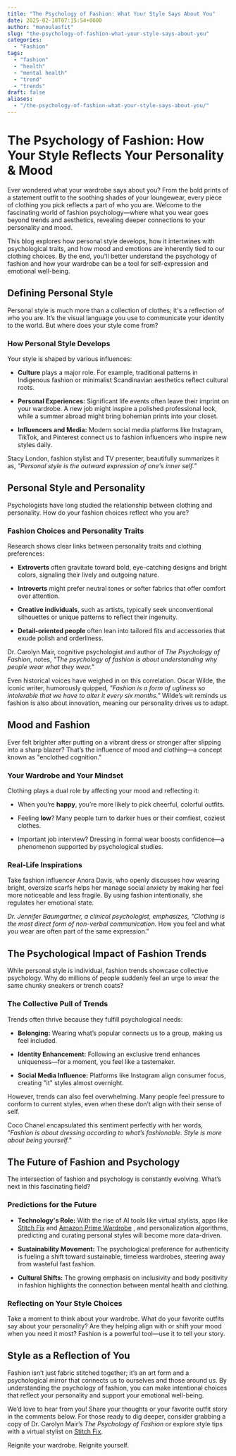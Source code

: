 ```yaml
---
title: "The Psychology of Fashion: What Your Style Says About You"
date: 2025-02-10T07:15:54+0000
author: "manoulasfit"
slug: "the-psychology-of-fashion-what-your-style-says-about-you"
categories:
  - "Fashion"
tags:
  - "fashion"
  - "health"
  - "mental health"
  - "trend"
  - "trends"
draft: false
aliases:
  - "/the-psychology-of-fashion-what-your-style-says-about-you/"
---
```

# The Psychology of Fashion: How Your Style Reflects Your Personality & Mood

Ever wondered what your wardrobe says about you? From the bold prints of a statement outfit to the soothing shades of your loungewear, every piece of clothing you pick reflects a part of who you are. Welcome to the fascinating world of fashion psychology—where what you wear goes beyond trends and aesthetics, revealing deeper connections to your personality and mood.

This blog explores how personal style develops, how it intertwines with psychological traits, and how mood and emotions are inherently tied to our clothing choices. By the end, you'll better understand the psychology of fashion and how your wardrobe can be a tool for self-expression and emotional well-being.

## Defining Personal Style

Personal style is much more than a collection of clothes; it's a reflection of who you are. It’s the visual language you use to communicate your identity to the world. But where does your style come from?

### How Personal Style Develops

Your style is shaped by various influences:

- **Culture** plays a major role. For example, traditional patterns in Indigenous fashion or minimalist Scandinavian aesthetics reflect cultural roots.

- **Personal Experiences:** Significant life events often leave their imprint on your wardrobe. A new job might inspire a polished professional look, while a summer abroad might bring bohemian prints into your closet.

- **Influencers and Media:** Modern social media platforms like Instagram, TikTok, and Pinterest connect us to fashion influencers who inspire new styles daily.

Stacy London, fashion stylist and TV presenter, beautifully summarizes it as, *"Personal style is the outward expression of one's inner self.”*

## Personal Style and Personality

Psychologists have long studied the relationship between clothing and personality. How do your fashion choices reflect who you are?

### Fashion Choices and Personality Traits

Research shows clear links between personality traits and clothing preferences:

- **Extroverts** often gravitate toward bold, eye-catching designs and bright colors, signaling their lively and outgoing nature.

- **Introverts** might prefer neutral tones or softer fabrics that offer comfort over attention.

- **Creative individuals**, such as artists, typically seek unconventional silhouettes or unique patterns to reflect their ingenuity.

- **Detail-oriented people** often lean into tailored fits and accessories that exude polish and orderliness.

Dr. Carolyn Mair, cognitive psychologist and author of *The Psychology of Fashion*, notes, *"The psychology of fashion is about understanding why people wear what they wear."*

Even historical voices have weighed in on this correlation. Oscar Wilde, the iconic writer, humorously quipped, *"Fashion is a form of ugliness so intolerable that we have to alter it every six months."* Wilde’s wit reminds us fashion is also about innovation, meaning our personality drives us to adapt.

## Mood and Fashion

Ever felt brighter after putting on a vibrant dress or stronger after slipping into a sharp blazer? That’s the influence of mood and clothing—a concept known as "enclothed cognition."

### Your Wardrobe and Your Mindset

Clothing plays a dual role by affecting your mood and reflecting it:

- When you’re **happy**, you’re more likely to pick cheerful, colorful outfits.

- Feeling **low**? Many people turn to darker hues or their comfiest, coziest clothes.

- Important job interview? Dressing in formal wear boosts confidence—a phenomenon supported by psychological studies.

### Real-Life Inspirations

Take fashion influencer Anora Davis, who openly discusses how wearing bright, oversize scarfs helps her manage social anxiety by making her feel more noticeable and less fragile. By using fashion intentionally, she regulates her emotional state.

*Dr. Jennifer Baumgartner, a clinical psychologist, emphasizes,* *"Clothing is the most direct form of non-verbal communication.* How you feel and what you wear are often part of the same expression."

## The Psychological Impact of Fashion Trends

While personal style is individual, fashion trends showcase collective psychology. Why do millions of people suddenly feel an urge to wear the same chunky sneakers or trench coats?

### The Collective Pull of Trends

Trends often thrive because they fulfill psychological needs:

- **Belonging:** Wearing what’s popular connects us to a group, making us feel included.

- **Identity Enhancement:** Following an exclusive trend enhances uniqueness—for a moment, you feel like a tastemaker.

- **Social Media Influence:** Platforms like Instagram align consumer focus, creating "it" styles almost overnight.

However, trends can also feel overwhelming. Many people feel pressure to conform to current styles, even when these don’t align with their sense of self.

Coco Chanel encapsulated this sentiment perfectly with her words, *"Fashion is about dressing according to what’s fashionable. Style is more about being yourself."*

## The Future of Fashion and Psychology

The intersection of fashion and psychology is constantly evolving. What’s next in this fascinating field?

### Predictions for the Future

- **Technology's Role:** With the rise of AI tools like virtual stylists, apps like [Stitch Fix](https://www.stitchfix.com/) and [Amazon Prime Wardrobe](https://amzn.to/3YXqCHr) , and personalization algorithms, predicting and curating personal styles will become more data-driven.

- **Sustainability Movement:** The psychological preference for authenticity is fueling a shift toward sustainable, timeless wardrobes, steering away from wasteful fast fashion.

- **Cultural Shifts:** The growing emphasis on inclusivity and body positivity in fashion highlights the connection between mental health and clothing.

### Reflecting on Your Style Choices

Take a moment to think about your wardrobe. What do your favorite outfits say about your personality? Are they helping align with or shift your mood when you need it most? Fashion is a powerful tool—use it to tell your story.

## Style as a Reflection of You

Fashion isn’t just fabric stitched together; it’s an art form and a psychological mirror that connects us to ourselves and those around us. By understanding the psychology of fashion, you can make intentional choices that reflect your personality and support your emotional well-being.

We’d love to hear from you! Share your thoughts or your favorite outfit story in the comments below. For those ready to dig deeper, consider grabbing a copy of Dr. Carolyn Mair’s *The Psychology of Fashion* or explore style tips with a virtual stylist on [Stitch Fix](https://www.stitchfix.com/).

Reignite your wardrobe. Reignite yourself.

##